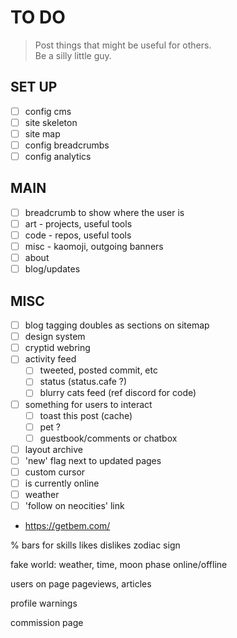 # TO DO

> Post things that might be useful for others.  
> Be a silly little guy.

## SET UP

- [ ] config cms
- [ ] site skeleton
- [ ] site map
- [ ] config breadcrumbs
- [ ] config analytics

## MAIN

- [ ] breadcrumb to show where the user is
- [ ] art - projects, useful tools
- [ ] code - repos, useful tools
- [ ] misc - kaomoji, outgoing banners
- [ ] about
- [ ] blog/updates

## MISC

- [ ] blog tagging doubles as sections on sitemap
- [ ] design system
- [ ] cryptid webring
- [ ] activity feed
  - [ ] tweeted, posted commit, etc
  - [ ] status (status.cafe ?)
  - [ ] blurry cats feed (ref discord for code)
- [ ] something for users to interact
  - [ ] toast this post (cache)
  - [ ] pet ?
  - [ ] guestbook/comments or chatbox
- [ ] layout archive
- [ ] 'new' flag next to updated pages
- [ ] custom cursor
- [ ] is currently online
- [ ] weather
- [ ] 'follow on neocities' link

- https://getbem.com/

% bars for skills
likes dislikes
zodiac sign

fake world: weather, time, moon phase
online/offline

users on page
pageviews, articles

profile warnings

commission page
